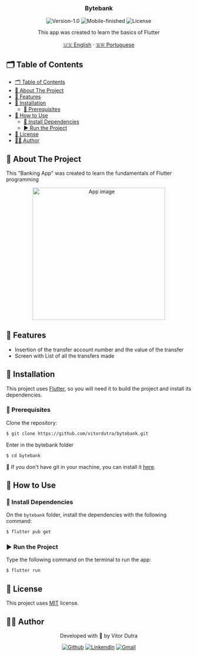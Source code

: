 <p align="center">

  <h3 align="center">Bytebank</h3>

<p align="center">
  <img src="https://img.shields.io/static/v1?label=Version&message=1.0&color=7159c1" alt="Version-1.0" />
  <img src="https://img.shields.io/static/v1?label=Mobile&message=Finished&color=green" alt="Mobile-finished" />
  <img src="https://img.shields.io/static/v1?label=Lincense&message=MIT&color=0000ff " alt="License" />
</p>

<p align="center">
    This app was created to learn the basics of Flutter
    <br />
    <br />
    <a href="README.md">🇺🇸 English</a>
    ·
    <a href="README-pt.md">🇧🇷 Portuguese</a>
  </p>
</p>

<!-- TABLE OF CONTENTS -->

## 🗂 Table of Contents

- [🗂 Table of Contents](#-table-of-contents)
- [:book: About The Project](#book-about-the-project)
- [🗻 Features](#-features)
- [:bricks: Installation](#bricks-installation)
  - [:construction: Prerequisites](#construction-prerequisites)
- [:scroll: How to Use](#scroll-how-to-use)
  - [:construction: Install Dependencies](#construction-install-dependencies)
  - [:arrow_forward: Run the Project](#arrow_forward-run-the-project)
- [:page_facing_up: License](#page_facing_up-license)
- [:man_technologist: Author](#man_technologist-author)

## :book: About The Project

This "Banking App" was created to learn the fundamentals of Flutter programming

<p align="center">
  <img src="https://s10.gifyu.com/images/Android-Emulator-Pixel_2_API_29_5554-2022-01-03-22-56-34.gif" height=360px alt="App image" />
</p>

## 🗻 Features

- Insertion of the transfer account number and the value of the transfer
- Screen with List of all the transfers made

## :bricks: Installation

This project uses [Flutter](https://flutter.dev), so you will need it to build the project and install its dependencies.

### :construction: Prerequisites

Clone the repository:

```bash
$ git clone https://github.com/vitordutra/bytebank.git
```

Enter in the bytebank folder

```bash
$ cd bytebank
```

🚨 If you don't have git in your machine, you can install it [here](https://git-scm.com/downloads).

## :scroll: How to Use

### :construction: Install Dependencies

On the `bytebank` folder, install the dependencies with the following command:

```bash
$ flutter pub get
```

### :arrow_forward: Run the Project

Type the following command on the terminal to run the app:

```bash
$ flutter run
```

## :page_facing_up: License

This project uses [MIT]() license.

## :man_technologist: Author

<p align="center">Developed with 🧠 by Vitor Dutra</p>

<p align="center">
  <a href="https://github.com/vitordutra"><img src="https://img.shields.io/badge/-Github-000?style=flat-square&logo=Github&logoColor=white&link=https://github.com/3salles" alt="Github" /></a>
  <a href="https://www.linkedin.com/in/vitor-dutra/"><img src="https://img.shields.io/badge/-LinkedIn-blue?style=flat-square&logo=Linkedin&logoColor=white&link=https://www.linkedin.com/in/vitor-dutra" alt="LinkendIn" /></a>
  <a href="mailto:dutra.jvitor@gmail.com"><img src="https://img.shields.io/badge/-Gmail-c14438?style=flat-square&logo=Gmail&logoColor=white&link=mailto:jvitor@gmail.com" alt="Gmail" /></a>
</p>
